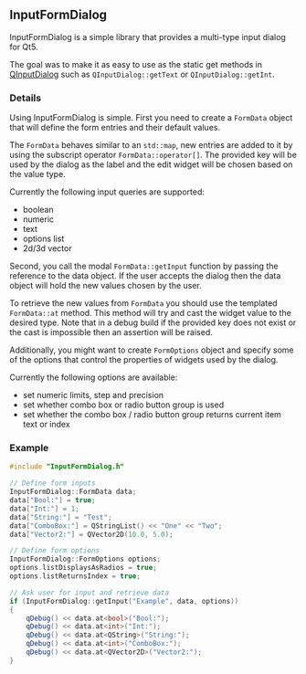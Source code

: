 ## InputFormDialog
InputFormDialog is a simple library that provides a multi-type input dialog for Qt5.

The goal was to make it as easy to use as the static get methods in [QInputDialog](http://doc.qt.io/qt-5/qinputdialog.html) such as `QInputDialog::getText` or `QInputDialog::getInt`.

### Details
Using InputFormDialog is simple. First you need to create a `FormData` object that will define the form entries and their default values.

The `FormData` behaves similar to an `std::map`, new entries are added to it by using the subscript operator `FormData::operator[]`. The provided key will be used by the dialog as the label and the edit widget will be chosen based on the value type.

Currently the following input queries are supported:
- boolean
- numeric
- text
- options list
- 2d/3d vector

Second, you call the modal `FormData::getInput` function by passing the reference to the data object. If the user accepts the dialog then the data object will hold the new values chosen by the user.

To retrieve the new values from `FormData` you should use the templated `FormData::at` method. This method will try and cast the widget value to the desired type. Note that in a debug build if the provided key does not exist or the cast is impossible then an assertion will be raised.

Additionally, you might want to create `FormOptions` object and specify some of the options that control the properties of widgets used by the dialog.

Currently the following options are available:
- set numeric limits, step and precision
- set whether combo box or radio button group is used
- set whether the combo box / radio button group returns current item text or index

### Example
```cpp
#include "InputFormDialog.h"

// Define form inputs
InputFormDialog::FormData data;
data["Bool:"] = true;
data["Int:"] = 1;
data["String:"] = "Test";
data["ComboBox:"] = QStringList() << "One" << "Two";
data["Vector2:"] = QVector2D(10.0, 5.0);

// Define form options
InputFormDialog::FormOptions options;
options.listDisplaysAsRadios = true;
options.listReturnsIndex = true;

// Ask user for input and retrieve data
if (InputFormDialog::getInput("Example", data, options))
{
    qDebug() << data.at<bool>("Bool:");
    qDebug() << data.at<int>("Int:");
    qDebug() << data.at<QString>("String:");
    qDebug() << data.at<int>("ComboBox:");
    qDebug() << data.at<QVector2D>("Vector2:");
}
```
